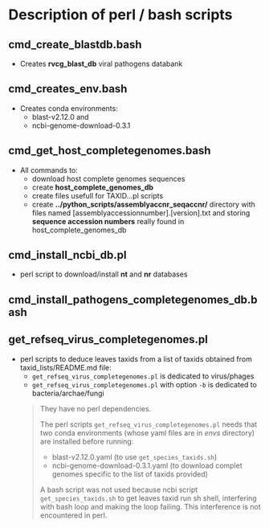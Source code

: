 # Description of perl / bash scripts

## cmd_create_blastdb.bash

* Creates __rvcg_blast_db__ viral pathogens databank

## cmd_creates_env.bash

* Creates conda environments:
  - blast-v2.12.0 and
  - ncbi-genome-download-0.3.1

## cmd_get_host_completegenomes.bash

* All commands to:
  - download host complete genomes sequences 
  - create __host_complete_genomes_db__
  - create files usefull for TAXID...pl scripts
  - create __../python_scripts/assemblyaccnr_seqaccnr/__ directory with files named [assemblyaccessionnumber].[version].txt and storing __sequence accession numbers__ really found in host_complete_genomes_db

## cmd_install_ncbi_db.pl

* perl script to download/install __nt__ and __nr__ databases

## cmd_install_pathogens_completegenomes_db.bash



## get_refseq_virus_completegenomes.pl

* perl scripts to deduce leaves taxids from a list of taxids obtained from taxid_lists/README.md file:
    - ```get_refseq_virus_completegenomes.pl``` is dedicated to virus/phages
    - ```get_refseq_virus_completegenomes.pl``` with option ```-b``` is dedicated to bacteria/archae/fungi
    > They have no perl dependencies.
    >
    > The perl scripts ```get_refseq_virus_completegenomes.pl``` needs that two conda environments (whose yaml files are in _envs_ directory) are installed before running:
    > - blast-v2.12.0.yaml (to use ```get_species_taxids.sh```)
    > - ncbi-genome-download-0.3.1.yaml (to download complet genomes specific to the list of taxids provided)
    >
    > A bash script was not used because ncbi script ```get_species_taxids.sh``` to get leaves taxid run sh shell, interfering with bash loop and making the loop failing.
    This interference is not encountered in perl.


## 
